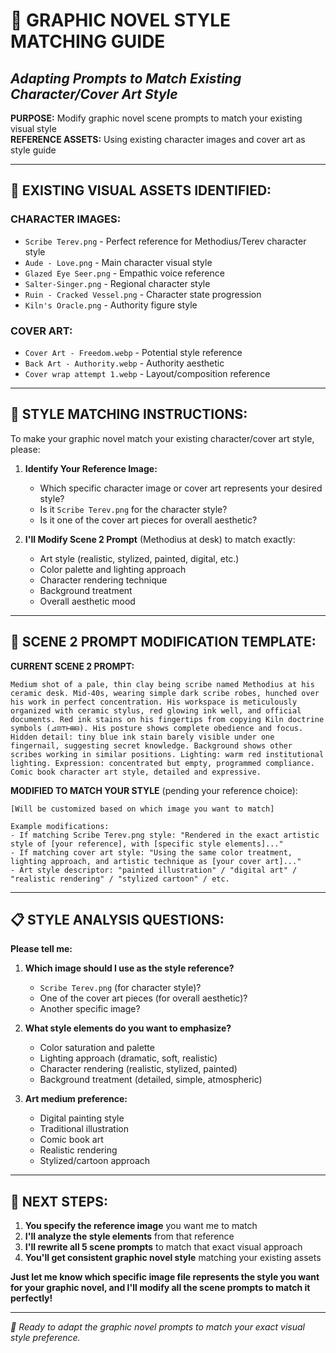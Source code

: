 # 🎨 GRAPHIC NOVEL STYLE MATCHING GUIDE
## *Adapting Prompts to Match Existing Character/Cover Art Style*

**PURPOSE:** Modify graphic novel scene prompts to match your existing visual style  
**REFERENCE ASSETS:** Using existing character images and cover art as style guide  

---

## 📸 **EXISTING VISUAL ASSETS IDENTIFIED:**

### **CHARACTER IMAGES:**
- `Scribe Terev.png` - Perfect reference for Methodius/Terev character style
- `Aude - Love.png` - Main character visual style
- `Glazed Eye Seer.png` - Empathic voice reference
- `Salter-Singer.png` - Regional character style
- `Ruin - Cracked Vessel.png` - Character state progression
- `Kiln's Oracle.png` - Authority figure style

### **COVER ART:**
- `Cover Art - Freedom.webp` - Potential style reference
- `Back Art - Authority.webp` - Authority aesthetic
- `Cover wrap attempt 1.webp` - Layout/composition reference

---

## 🎯 **STYLE MATCHING INSTRUCTIONS:**

To make your graphic novel match your existing character/cover art style, please:

1. **Identify Your Reference Image:**
   - Which specific character image or cover art represents your desired style?
   - Is it `Scribe Terev.png` for the character style?
   - Is it one of the cover art pieces for overall aesthetic?

2. **I'll Modify Scene 2 Prompt** (Methodius at desk) to match exactly:
   - Art style (realistic, stylized, painted, digital, etc.)
   - Color palette and lighting approach
   - Character rendering technique
   - Background treatment
   - Overall aesthetic mood

---

## 🔄 **SCENE 2 PROMPT MODIFICATION TEMPLATE:**

**CURRENT SCENE 2 PROMPT:**
```
Medium shot of a pale, thin clay being scribe named Methodius at his ceramic desk. Mid-40s, wearing simple dark scribe robes, hunched over his work in perfect concentration. His workspace is meticulously organized with ceramic stylus, red glowing ink well, and official documents. Red ink stains on his fingertips from copying Kiln doctrine symbols (⊿⊡⊤⊢⊞⊟). His posture shows complete obedience and focus. Hidden detail: tiny blue ink stain barely visible under one fingernail, suggesting secret knowledge. Background shows other scribes working in similar positions. Lighting: warm red institutional lighting. Expression: concentrated but empty, programmed compliance. Comic book character art style, detailed and expressive.
```

**MODIFIED TO MATCH YOUR STYLE** (pending your reference choice):
```
[Will be customized based on which image you want to match]

Example modifications:
- If matching Scribe Terev.png style: "Rendered in the exact artistic style of [your reference], with [specific style elements]..."
- If matching cover art style: "Using the same color treatment, lighting approach, and artistic technique as [your cover art]..."
- Art style descriptor: "painted illustration" / "digital art" / "realistic rendering" / "stylized cartoon" / etc.
```

---

## 📋 **STYLE ANALYSIS QUESTIONS:**

**Please tell me:**

1. **Which image should I use as the style reference?**
   - `Scribe Terev.png` (for character style)?
   - One of the cover art pieces (for overall aesthetic)?
   - Another specific image?

2. **What style elements do you want to emphasize?**
   - Color saturation and palette
   - Lighting approach (dramatic, soft, realistic)
   - Character rendering (realistic, stylized, painted)
   - Background treatment (detailed, simple, atmospheric)

3. **Art medium preference:**
   - Digital painting style
   - Traditional illustration
   - Comic book art
   - Realistic rendering
   - Stylized/cartoon approach

---

## 🚀 **NEXT STEPS:**

1. **You specify the reference image** you want me to match
2. **I'll analyze the style elements** from that reference
3. **I'll rewrite all 5 scene prompts** to match that exact visual approach
4. **You'll get consistent graphic novel style** matching your existing assets

**Just let me know which specific image file represents the style you want for your graphic novel, and I'll modify all the scene prompts to match it perfectly!**

---

*🎨 Ready to adapt the graphic novel prompts to match your exact visual style preference.*